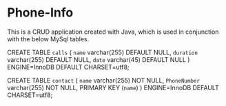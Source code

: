 Phone-Info
==========

This is a CRUD application created with Java, which is used
in conjunction with the below MySql tables.


CREATE TABLE `calls` (
  `name` varchar(255) DEFAULT NULL,
  `duration` varchar(255) DEFAULT NULL,
  `date` varchar(45) DEFAULT NULL
) ENGINE=InnoDB DEFAULT CHARSET=utf8;


CREATE TABLE `contact` (
  `name` varchar(255) NOT NULL,
  `PhoneNumber` varchar(255) NOT NULL,
  PRIMARY KEY (`name`)
) ENGINE=InnoDB DEFAULT CHARSET=utf8;
